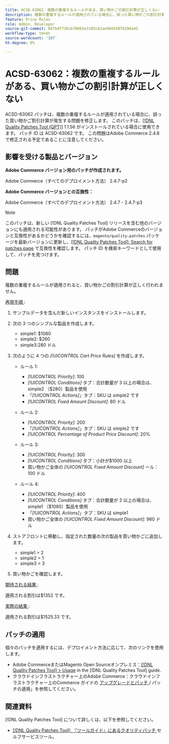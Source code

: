 ```yaml
---
title: ACSD-63062：複数の重複するルールがある、買い物かごの割引計算が正しくない
description: 複数の重複するルールが適用されている場合に、誤った買い物かごの割引計算が発生するAdobe Commerceの問題を修正するために、ACSD-63062 パッチを適用します。
feature: Price Rules
role: Admin, Developer
source-git-commit: 06fbdf730c670065e3105c62ae9604307b296a45
workflow-type: tm+mt
source-wordcount: '387'
ht-degree: 0%

---
```


# ACSD-63062：複数の重複するルールがある、買い物かごの割引計算が正しくない

ACSD-63062 パッチは、複数の重複するルールが適用されている場合に、誤った買い物かご割引計算が発生する問題を修正します。 このパッチは、[[!DNL Quality Patches Tool (QPT)]](/help/tools/quality-patches-tool/quality-patches-tool-to-self-serve-quality-patches.md) 1.1.56 がインストールされている場合に使用できます。 パッチ ID は ACSD-63062 です。 この問題はAdobe Commerce 2.4.8 で修正される予定であることに注意してください。

## 影響を受ける製品とバージョン

**Adobe Commerce バージョン用のパッチが作成されます。**

Adobe Commerce（すべてのデプロイメント方法） 2.4.7-p2

**Adobe Commerce バージョンとの互換性：**

Adobe Commerce（すべてのデプロイメント方法） 2.4.7 - 2.4.7-p3

>[!NOTE]
>
>このパッチは、新しい [!DNL Quality Patches Tool] リリースを含む他のバージョンにも適用される可能性があります。 パッチがAdobe Commerceのバージョンと互換性があるかどうかを確認するには、`magento/quality-patches` パッケージを最新バージョンに更新し、[[!DNL Quality Patches Tool]: Search for patches page](https://experienceleague.adobe.com/tools/commerce-quality-patches/index.html?lang=ja) で互換性を確認します。 パッチ ID を検索キーワードとして使用して、パッチを見つけます。

## 問題

複数の重複するルールが適用されると、買い物かごの割引計算が正しく行われません。

<u> 再現手順 </u>:

1. サンプルデータを含んだ新しいインスタンスをインストールします。
1. 次の 3 つのシンプルな製品を作成します。

   * simple1: $1080
   * simple2: $260
   * simple3:280 ドル

1. 次のように 4 つの *[!UICONTROL Cart Price Rules]* を作成します。

   * ルール 1:

      * *[!UICONTROL Priority]*: 100
      * *[!UICONTROL Conditions]* タブ：合計数量が 3 以上の場合は、simple2 （$280）製品を使用
      * 「*[!UICONTROL Actions]*」タブ：SKU は simple2 です
      * *[!UICONTROL Fixed Amount Discount]*: 80 ドル

   * ルール 2:

      * *[!UICONTROL Priority]*: 200
      * 「*[!UICONTROL Actions]*」タブ：SKU は simple2 です
      * *[!UICONTROL Percentage of Product Price Discount]*: 20%

   * ルール 3:

      * *[!UICONTROL Priority]*: 300
      * *[!UICONTROL Conditions]* タブ：小計が$1000 以上
      * 買い物かご全体の *[!UICONTROL Fixed Amount Discount]* ール：100 ドル

   * ルール 4:

      * *[!UICONTROL Priority]*: 400
      * *[!UICONTROL Conditions]* タブ：合計数量が 2 以上の場合は、simple1 （$1080）製品を使用
      * 「*[!UICONTROL Actions]*」タブ：SKU は simple1
      * 買い物かご全体の *[!UICONTROL Fixed Amount Discount]*: 960 ドル

1. ストアフロントに移動し、指定された数量の次の製品を買い物かごに追加します。

   * simple1 = 2
   * simple2 = 1
   * simple3 = 3

1. 買い物かごを確認します。

<u> 期待される結果 </u>:

適用される割引は$1352 です。

<u> 実際の結果 </u>:

適用される割引は$1525.33 です。

## パッチの適用

個々のパッチを適用するには、デプロイメント方法に応じて、次のリンクを使用します。

* Adobe CommerceまたはMagento Open Sourceオンプレミス：[[!DNL Quality Patches Tool] > Usage](/help/tools/quality-patches-tool/usage.md) in the [!DNL Quality Patches Tool] guide.
* クラウドインフラストラクチャー上のAdobe Commerce：クラウドインフラストラクチャー上のCommerce ガイドの [ アップグレードとパッチ ](https://experienceleague.adobe.com/docs/commerce-cloud-service/user-guide/develop/upgrade/apply-patches.html?lang=ja)/ パッチの適用」を参照してください。


## 関連資料

[!DNL Quality Patches Tool] について詳しくは、以下を参照してください。

* [[!DNL Quality Patches Tool]: 『ツールガイド』にあるクオリティパッチ ](/help/tools/quality-patches-tool/quality-patches-tool-to-self-serve-quality-patches.md) セルフサービスツール。
